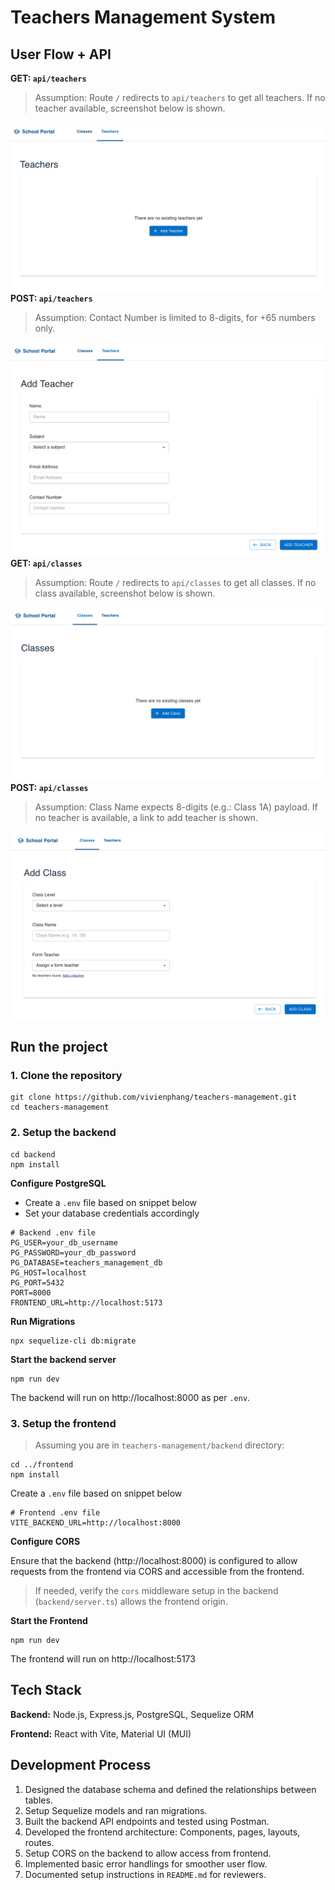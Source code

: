 # Teachers Management System 

## User Flow + API

**GET: `api/teachers`**
> Assumption: Route `/` redirects to `api/teachers` to get all teachers.
> If no teacher available, screenshot below is shown.

![View Teachers List](./assets/teachers_index.png)
**POST: `api/teachers`**
> Assumption: Contact Number is limited to 8-digits, for +65 numbers only.
> 
![Add Teacher](./assets/teachers_add.png)
**GET: `api/classes`**
> Assumption: Route `/` redirects to `api/classes` to get all classes.
> If no class available, screenshot below is shown.

![View Classes List](./assets/classes_index.png)
**POST: `api/classes`**
> Assumption: Class Name expects 8-digits (e.g.: Class 1A) payload. If no teacher is available, a link to add teacher is shown.
> 
![Add Class](./assets/classes_add.png)


## Run the project

### 1. Clone the repository

```
git clone https://github.com/vivienphang/teachers-management.git
cd teachers-management
```

### 2. Setup the backend
```
cd backend
npm install
```

**Configure PostgreSQL**
   - Create a `.env` file based on snippet below
   - Set your database credentials accordingly
```
# Backend .env file
PG_USER=your_db_username
PG_PASSWORD=your_db_password
PG_DATABASE=teachers_management_db
PG_HOST=localhost
PG_PORT=5432
PORT=8000
FRONTEND_URL=http://localhost:5173
```

**Run Migrations**
```
npx sequelize-cli db:migrate
```
**Start the backend server**
```
npm run dev
```
The backend will run on http://localhost:8000 as per `.env`.

### 3. Setup the frontend
> Assuming you are in `teachers-management/backend` directory:
```
cd ../frontend
npm install
```
Create a `.env` file based on snippet below
```
# Frontend .env file
VITE_BACKEND_URL=http://localhost:8000
```

**Configure CORS**

Ensure that the backend (http://localhost:8000) is configured to allow requests from the frontend via CORS and accessible from the frontend.
> If needed, verify the `cors` middleware setup in the backend (`backend/server.ts`) allows the frontend origin.

**Start the Frontend**
```
npm run dev
```
The frontend will run on http://localhost:5173 

## Tech Stack
**Backend:** Node.js, Express.js, PostgreSQL, Sequelize ORM

**Frontend:** React with Vite, Material UI (MUI)

## Development Process
1. Designed the database schema and defined the relationships between tables.
2. Setup Sequelize models and ran migrations.
3. Built the backend API endpoints and tested using Postman.
4. Developed the frontend architecture: Components, pages, layouts, routes.
5. Setup CORS on the backend to allow access from frontend.
6. Implemented basic error handlings for smoother user flow.
7. Documented setup instructions in `README.md` for reviewers.
